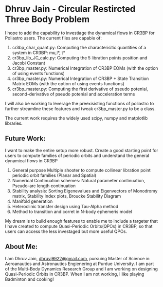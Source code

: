 # Dhruv Jain - Circular Restircted Three Body Problem 

I hope to add the capability to investiage the dynamical flows in CR3BP for Poliastro users. The current files are capable of:
 
1. cr3bp_char_quant.py: Computing the characterisitic quantities of a system in CR3BP: mu,l*, t*
2. cr3bp_lib_JC_calc.py: Computing the 5 libration points position and Jacobi Constant
3. cr3bp_master.py: Numerical Integration of CR3BP EOMs (with the option of using events functions)
4. cr3bp_master.py: Numerical Integration of CR3BP + State Transition Matrix EOMs (with the option of using events functions)
5. cr3bp_master.py: Computing the first derivative of pseudo potenial, second-derivative of pseudo potenial and acceleration terms

I will also be working to leverage the preexisisting functions of poliastro to further streamline these features and tweak cr3bp_master.py to be a class. 

The current work requires the widely used scipy, numpy and matplotlib libraries. 

## Future Work: 
I want to make the entire setup more robust. Create a good starting point for users to compute families of periodic orbits and understand the general dynamical flows in CR3BP
1. General purpose Multiple shooter to compute collinear libration point periodic orbit families (Planar and Spatial)
2. Numerical Continuation schemes: Natural parameter continuation, Pseudo-arc length continuation
3. Stability analysis: Sorting Eigenevalues and Eigenvectors of Monodromy matrix, Stability Index plots, Broucke Stability Diagram
4. Manifold generation 
5. Heteroclinic transfer design using Tau-Alpha method
6. Method to transition and corret in N-body ephemeris model

My dream is to build enough features to enable me to include a targeter that I have created to compute Quasi-Periodic Orbits(QPOs) in CR3BP, so that users can access the less investaged but more useful QPOs. 

## About Me:
I am Dhruv Jain, dhruvj9922@gmail.com, pursuing Master of Science in Aeroanautics and Astronautics Engienering at Purdue University. I am part of the Multi-Body Dynamics Research Group and I am working on designing Quasi-Periodic Orbits in CR3BP. When I am not working, I like playing Badminton and cooking!
